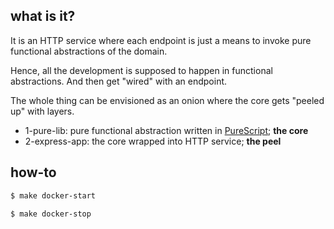 ## what is it?

It is an HTTP service where each endpoint is just a means to invoke
pure functional abstractions of the domain.

Hence, all the development is supposed to happen in functional abstractions.
And then get "wired" with an endpoint.

The whole thing can be envisioned as an onion where the core gets "peeled up" with layers.

- 1-pure-lib: pure functional abstraction written in [PureScript](http://www.purescript.org/); **the core**
- 2-express-app: the core wrapped into HTTP service; **the peel**

## how-to

```sh
$ make docker-start
```

```sh
$ make docker-stop
```
